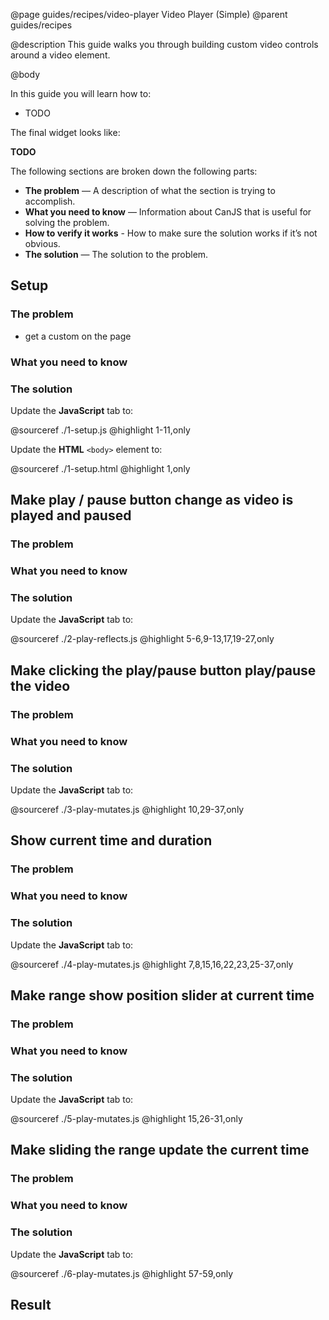 @page guides/recipes/video-player Video Player (Simple)
@parent guides/recipes

@description This guide walks you through building custom video
controls around a video element.


@body




In this guide you will learn how to:

- TODO

The final widget looks like:

__TODO__

The following sections are broken down the following parts:

- __The problem__ — A description of what the section is trying to accomplish.
- __What you need to know__ — Information about CanJS that is useful for solving the problem.
- __How to verify it works__ - How to make sure the solution works if it’s not obvious.
- __The solution__ — The solution to the problem.

## Setup ##

### The problem

- get a custom <video-player> on the page

### What you need to know

### The solution

Update the __JavaScript__ tab to:

@sourceref ./1-setup.js
@highlight 1-11,only

Update the __HTML__ `<body>` element to:

@sourceref ./1-setup.html
@highlight 1,only



## Make play / pause button change as video is played and paused ##

### The problem

### What you need to know

### The solution

Update the __JavaScript__ tab to:

@sourceref ./2-play-reflects.js
@highlight 5-6,9-13,17,19-27,only


## Make clicking the play/pause button play/pause the video ##

### The problem

### What you need to know

### The solution

Update the __JavaScript__ tab to:

@sourceref ./3-play-mutates.js
@highlight 10,29-37,only


## Show current time and duration ##

### The problem

### What you need to know

### The solution

Update the __JavaScript__ tab to:

@sourceref ./4-play-mutates.js
@highlight 7,8,15,16,22,23,25-37,only


## Make range show position slider at current time ##

### The problem

### What you need to know

### The solution

Update the __JavaScript__ tab to:

@sourceref ./5-play-mutates.js
@highlight 15,26-31,only


## Make sliding the range update the current time ##

### The problem

### What you need to know

### The solution

Update the __JavaScript__ tab to:

@sourceref ./6-play-mutates.js
@highlight 57-59,only

## Result
